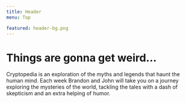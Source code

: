```yaml
---
title: Header
menu: Top

featured: header-bg.png
---
```


# Things are gonna get weird...


Cryptopedia is an exploration of the myths and legends that haunt the human mind. 
Each week Brandon and John will take you on a journey exploring the mysteries of the world,
tackling the tales with a dash of skepticism and an extra helping of humor.

